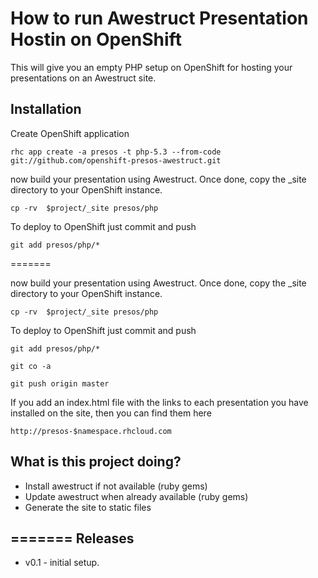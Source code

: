 How to run Awestruct Presentation Hostin on OpenShift
======================================================

This will give you an empty PHP setup on OpenShift for hosting your presentations on an Awestruct site.

Installation
------------

Create OpenShift application

    rhc app create -a presos -t php-5.3 --from-code git://github.com/openshift-presos-awestruct.git

now build your presentation using Awestruct. Once done, copy the _site directory to your OpenShift instance.

    cp -rv  $project/_site presos/php

To deploy to OpenShift just commit and push

    git add presos/php/*

=======

now build your presentation using Awestruct. Once done, copy the _site directory to your OpenShift instance.

    cp -rv  $project/_site presos/php

To deploy to OpenShift just commit and push

    git add presos/php/*

    git co -a

    git push origin master

If you add an index.html file with the links to each presentation you have installed on the site, then you can find them here

    http://presos-$namespace.rhcloud.com

What is this project doing?
---------------------------

* Install awestruct if not available (ruby gems)
* Update awestruct when already available (ruby gems)
* Generate the site to static files

=======
Releases
--------

- v0.1 - initial setup.
